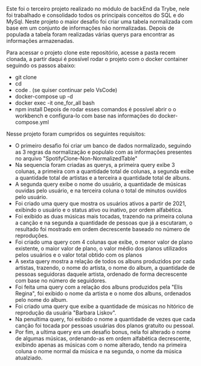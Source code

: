 Este foi o terceiro projeto realizado no módulo de backEnd da Trybe, nele foi trabalhado e consolidado todos os principais conceitos do SQL e do MySql. Neste projeto o maior desafio foi 
criar uma tabela normalizada com base em um conjunto de informações não normalizadas. Depois de populada a tabela foram realizadas várias querys para encontrar as informações armazenadas.

Para acessar o projeto clone este repositório, acesse a pasta recem clonada, a  partir daqui é possível
rodar o projeto com o docker container seguindo os passos abaixo:
 - git clone 
 - cd
 - code . (se quiser continuar pelo VsCode)
 - docker-compose up -d
 - docker exec -it one_for_all bash
 - npm install
Depois de rodar esses comandos é possível abrir o o workbench e configura-lo com base nas informações 
do docker-compose.yml

Nesse projeto foram cumpridos os seguintes requisitos:
 - O primeiro desafio foi criar um banco de dados normalizado, seguindo as 3 regras da normalização
 e populalo com as informações presentes no arquivo "SpotifyClone-Non-NormalizedTable"
 - Na sequencia foram criadas as querys, a primeira query exibe 3 colunas, a primeira com a quantidade total de colunas, a segunda exibe a quantidade total de artistas e a terceira a quantidade total de albuns.
 - A segunda query exibe o nome do usuário, a quantidade de músicas ouvidas pelo usuário, e na terceira coluna o total de minutos ouvidos pelo usuário.
 - Foi criado uma query que mostra os usuários ativos a partir de 2021, exibindo o usuário e o status ativo ou inativo, por ordem alfabética.
 - Foi exibido as duas músicas mais tocadas, trazendo na primeira coluna a canção e na segunda a quantidade de pessoas que já a escutaram, o resultado foi mostrado em ordem decrescente baseado no número de reproduções.
 - Foi criado uma query com 4 colunas que exibe, o menor valor de plano existente, o maior valor de plano, o valor médio dos planos utilizados pelos usuários e o valor total obtido com os planos
 - A sexta query mostra a relação de todos os albuns produzidos por cada artistas, trazendo, o nome do artista, o nome do album, a quantidade de pessoas seguidoras daquele artista, ordenado de forma decrescente com base no número de seguidores.
 - Foi feita uma query com a relação dos albuns produzidos pela "Elis Regina", foi exibido o nome da artista e o nome dos albuns, ordenados pelo nome do album.
 - Foi criado uma query que exibe a quantidade de músicas no hitórico de reprodução da usuária "Barbara Liskov".
 - Na penultima query, foi exibido o nome a quantidade de vezes que cada canção foi tocada por pessoas usuárias dos planos gratuito ou pessoal.
 - Por fim, a ultima query era um desafio bonus, nela foi alterado o nome de algumas músicas, ordenando-as em ordem alfabética decrescente, exibindo apenas as músicas com o nome alterado, tendo na primeira coluna o nome normal da música e na segunda, o nome da música atualziado.
